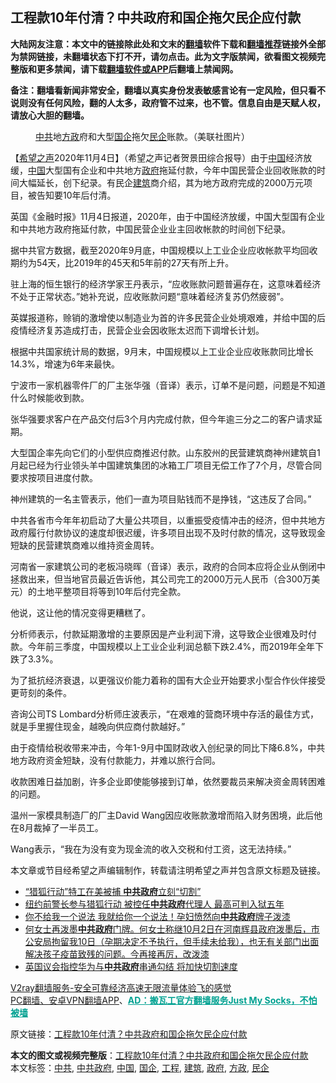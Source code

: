  <h2>工程款10年付清？中共政府和国企拖欠民企应付款</h2> <p class="notice"><b>大陆网友注意：本文中的链接除此处和文末的<a href="https://github.com/bannedbook/fanqiang" >翻墙</a>软件下载和<a href="https://github.com/killgcd/justmysocks/blob/master/README.md">翻墙推荐</a>链接外全部为禁网链接，未翻墙状态下打不开，请勿点击。此为文字版禁闻，欲看图文视频完整版和更多禁闻，请下载<a href="https://github.com/bannedbook/fanqiang">翻墙软件或APP</a>后翻墙上禁闻网。</p><p>备注：翻墙看新闻非常安全，翻墙以真实身份发表敏感言论有一定风险，但只看不说则没有任何风险，翻的人太多，政府管不过来，也不管。信息自由是天赋人权，请放心大胆的翻墙。</b></p>  <div class="entry"> <figure><figcaption><a href="https://www.bannedbook.org/bnews/tag/%e4%b8%ad%e5%85%b1/" class="st_tag internal_tag" rel="tag" title="标签 中共 下的日志">中共</a>地<a href="https://www.bannedbook.org/bnews/tag/%e6%96%b9%e6%94%bf/" class="st_tag internal_tag" rel="tag" title="标签 方政 下的日志">方政</a>府和大型<a href="https://www.bannedbook.org/bnews/tag/%E5%9B%BD%E4%BC%81/" class="st_tag internal_tag" rel="tag" title="标签 国企 下的日志">国企</a>拖欠<a href="https://www.bannedbook.org/bnews/tag/%E6%B0%91%E4%BC%81/" class="st_tag internal_tag" rel="tag" title="标签 民企 下的日志">民企</a>账款。（美联社图片）</figcaption></figure> <p>【<span class='wp_keywordlink_affiliate'><a href="https://www.soundofhope.org" title="希望之声" target="_blank">希望之声</a></span>2020年11月4日】（希望之声记者贺景田综合报导）由于<span class='wp_keywordlink_affiliate'><a href="https://www.bannedbook.org/" title="中国" target="_blank">中国</a></span>经济放缓，<a href="https://www.bannedbook.org/bnews/tag/%E4%B8%AD%E5%9B%BD/" class="st_tag internal_tag" rel="tag" title="标签 中国 下的日志">中国</a>大型国有企业和中共地方<a href="https://www.bannedbook.org/bnews/tag/%e6%94%bf%e5%ba%9c/" class="st_tag internal_tag" rel="tag" title="标签 政府 下的日志">政府</a>拖延付款，今年中国民营企业回收账款的时间大幅延长，创下纪录。有民企<a href="https://www.bannedbook.org/bnews/tag/%E5%BB%BA%E7%AD%91/" class="st_tag internal_tag" rel="tag" title="标签 建筑 下的日志">建筑</a>商介绍，其为地方政府完成的2000万元项目，被告知要10年后付清。</p> <p>英国《金融时报》11月4日报道，2020年，由于中国经济放缓，中国大型国有企业和中共地方政府拖延付款，中国民营企业业主回收帐款的时间创下纪录。</p> <p>据中共官方数据，截至2020年9月底，中国规模以上工业企业应收帐款平均回收期约为54天，比2019年的45天和5年前的27天有所上升。</p> <p>驻上海的恒生银行的经济学家王丹表示，“应收账款问题普遍存在，这意味着经济不处于正常状态。”她补充说，应收账款问题“意味着经济复苏仍然疲弱”。</p> <p>英媒报道称，赊销的激增使以制造业为首的许多民营企业处境艰难，并给中国的后疫情经济复苏造成打击，民营企业会因收账太迟而下调增长计划。</p>  <p>根据中共国家统计局的数据，9月末，中国规模以上工业企业应收账款同比增长14.3%，增速为6年来最快。</p> <p>宁波市一家机器零件厂的厂主张华强（音译）表示，订单不是问题，问题是不知道什么时候能收到款。</p> <p>张华强要求客户在产品交付后3个月内完成付款，但今年逾三分之二的客户请求延期。</p> <p>大型国企率先向它们的小型供应商推迟付款。山东胶州的民营建筑商神州建筑自1月起已经为行业领头羊中国建筑集团的冰箱工厂项目无偿工作了7个月，尽管合同要求按项目进度付款。</p> <p>神州建筑的一名主管表示，他们一直为项目贴钱而不是挣钱，“这违反了合同。”</p>  <p>中共各省市今年年初启动了大量公共项目，以重振受疫情冲击的经济，但中共地方政府履行付款协议的速度却很迟缓，许多项目出现不及时付款的情况，这导致现金短缺的民营建筑商难以维持资金周转。</p> <p>河南省一家建筑公司的老板冯晓晖（音译）表示，政府的合同本应将企业从倒闭中拯救出来，但当地官员最近告诉他，其公司完工的2000万元人民币（合300万美元）的土地平整项目将等到10年后付完全款。</p> <p>他说，这让他的情况变得更糟糕了。</p> <p>分析师表示，付款延期激增的主要原因是产业利润下滑，这导致企业很难及时付款。今年前三季度，中国规模以上工业企业利润总额下跌2.4%，而2019年全年下跌了3.3%。</p> <p>为了抵抗经济衰退，以更强议价能力着称的国有大企业开始要求小型合作伙伴接受更苛刻的条件。</p>  <p>咨询公司TS Lombard分析师庄波表示，“在艰难的营商环境中存活的最佳方式，就是手里握住现金，越晚向供应商付款越好。”</p> <p>由于疫情给税收带来冲击，今年1-9月中国财政收入创纪录的同比下降6.8%，中共地方政府资金短缺，没有付款能力，并难以旅行合同。</p> <p>收款困难日益加剧，许多企业即使能够接到订单，依然要裁员来解决资金周转困难的问题。</p> <p>温州一家模具制造厂的厂主David Wang因应收账款激增而陷入财务困境，此后他在8月裁掉了一半员工。</p> <p>Wang表示，“我在为没有变为现金流的收入交税和付工资，这无法持续。”</p>  <p>本文章或节目经希望之声编辑制作，转载请注明希望之声并包含原文标题及链接。</p> <ul class='op-related-articles' title='相关阅读'> <li><a href='https://www.bannedbook.org/bnews/cbnews/20201031/1423284.html' target='_blank'>“猎狐行动”特工在美被捕 <b>中共政府</b>立刻“切割”</a></li> <li><a href='https://www.bannedbook.org/bnews/cnnews/20201030/1422791.html' target='_blank'>纽约前警长参与猎狐行动 被控任<b>中共政府</b>代理人 最高可判入狱五年</a></li> <li><a href='https://www.bannedbook.org/bnews/topimagenews/20201013/1412852.html' target='_blank'>你不给我一个说法 我就给你一个说法！孕妇愤然向<b>中共政府</b>牌子泼漆</a></li> <li><a href='https://www.bannedbook.org/bnews/bannedvideo/20201011/1411894.html' target='_blank'>何女士再泼墨<b>中共政府</b>门牌。何女士称继10月2日在河南辉县政府泼墨后，市公安局拘留我10日（孕期决定不予执行，但手续未给我），也无有关部门出面解决孩子疫苗致残的问题。今再接再厉，改泼漆</a></li> <li><a href='https://www.bannedbook.org/bnews/comments/20201008/1410334.html' target='_blank'>英国议会指控华为与<b>中共政府</b>串通勾结 将加快切割速度</a></li> </ul> <p class="texttj"> <a href="https://www.bannedbook.org/forum23/topic22702.html" target="_blank">V2ray翻墙服务-安全可靠经济高速无限流量体验飞的感觉</a><br/> <a href="https://github.com/bannedbook/fanqiang/wiki/%E7%A6%81%E9%97%BB%E7%BD%91%E5%AE%89%E5%8D%93%E7%BF%BB%E5%A2%99%E6%96%B0%E9%97%BBAPP" target="_blank">PC翻墙、安卓VPN翻墙APP</a>、<span onclick="window.open('https://github.com/killgcd/justmysocks/blob/master/README.md')" style="font-weight:bold;color:#00A191;cursor:pointer;text-decoration:underline;outline:none">AD：搬瓦工官方翻墙服务Just My Socks，不怕被墙</span></p><p>原文链接：<a class="src_link"  href="https://www.soundofhope.org/post/439429" target="_blank">工程款10年付清？中共政府和国企拖欠民企应付款</a></p><a name='sharetosocial'></a>       <div><b>本文的图文或视频完整版</b>：<a href='https://www.bannedbook.org/bnews/comments/20201105/1425986.html'>工程款10年付清？中共政府和国企拖欠民企应付款</a></div>  </div><!--END ENTRY--> <div class="postfooter"> <div>本文标签：<a href="https://www.bannedbook.org/bnews/tag/%e4%b8%ad%e5%85%b1/" rel="tag">中共</a>, <a href="https://www.bannedbook.org/bnews/tag/%e4%b8%ad%e5%85%b1%e6%94%bf%e5%ba%9c/" rel="tag">中共政府</a>, <a href="https://www.bannedbook.org/bnews/tag/%E4%B8%AD%E5%9B%BD/" rel="tag">中国</a>, <a href="https://www.bannedbook.org/bnews/tag/%E5%9B%BD%E4%BC%81/" rel="tag">国企</a>, <a href="https://www.bannedbook.org/bnews/tag/%E5%B7%A5%E7%A8%8B/" rel="tag">工程</a>, <a href="https://www.bannedbook.org/bnews/tag/%E5%BB%BA%E7%AD%91/" rel="tag">建筑</a>, <a href="https://www.bannedbook.org/bnews/tag/%e6%94%bf%e5%ba%9c/" rel="tag">政府</a>, <a href="https://www.bannedbook.org/bnews/tag/%e6%96%b9%e6%94%bf/" rel="tag">方政</a>, <a href="https://www.bannedbook.org/bnews/tag/%E6%B0%91%E4%BC%81/" rel="tag">民企</a></div>  </div><!--END POSTFOOTER--> 
